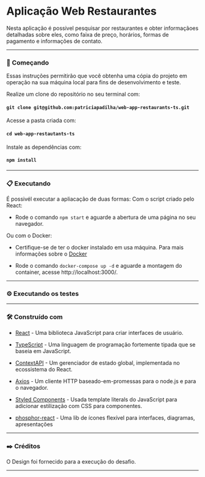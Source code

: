 # Aplicação Web Restaurantes

Nesta aplicação é possivel pesquisar por restaurantes e obter informaçãoes detalhadas sobre eles, como faixa de preço, horários, formas de pagamento e informações de contato.

---

### 🚀 Começando

Essas instruções permitirão que você obtenha uma cópia do projeto em operação na sua máquina local para fins de desenvolvimento e teste.

Realize um clone do repositório no seu terminal com:
#### `git clone git@github.com:patriciapadilha/web-app-restaurants-ts.git`

Acesse a pasta criada com:
#### `cd web-app-restautants-ts`

Instale as dependências com:
#### `npm install`

---

### 📋 Executando

É possivél executar a apliacação de duas formas:
Com o script criado pelo React:
  - Rode o comando `npm start` e aguarde a abertura de uma página no seu navegador.

Ou com o Docker:
  - Certifique-se de ter o docker instalado em usa máquina. Para mais informações sobre o [Docker](https://www.docker.com/)

  - Rode o comando `docker-compose up -d` e aguarde a montagem do container, acesse http://localhost:3000/.

---

### ⚙️ Executando os testes

---

### 🛠️ Construído com

* [React](https://pt-br.reactjs.org/) - Uma biblioteca JavaScript para criar interfaces de usuário.

* [TypeScript](https://www.typescriptlang.org/) - Uma linguagem de programação fortemente tipada que se baseia em JavaScript.

* [ContextAPI](https://reactjs.org/docs/context.html) - Um gerenciador de estado global, implementada no ecossistema do React.

* [Axios](https://axios-http.com/ptbr/docs/intro) - Um cliente HTTP baseado-em-promessas para o node.js e para o navegador.

* [Styled Components](https://styled-components.com/) - Usada template literals do JavaScript para adicionar estilização com CSS para componentes.

* [phosphor-react](https://phosphoricons.com/) - Uma lib de ícones flexível para interfaces, diagramas, apresentações
 
---

### ✒️ Créditos

O Design foi fornecido para a execução do desafio.

---